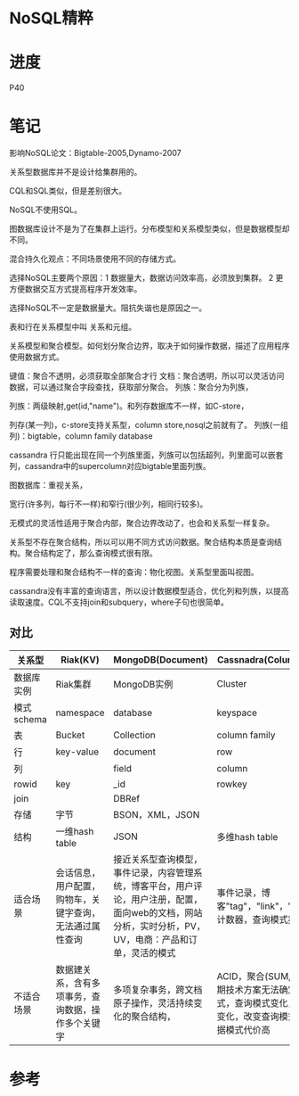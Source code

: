 # NoSQL精粹

# 进度

P40

# 笔记

影响NoSQL论文：Bigtable-2005,Dynamo-2007

关系型数据库并不是设计给集群用的。

CQL和SQL类似，但是差别很大。

NoSQL不使用SQL。

图数据库设计不是为了在集群上运行。分布模型和关系模型类似，但是数据模型却不同。

混合持久化观点：不同场景使用不同的存储方式。

选择NoSQL主要两个原因：1 数据量大，数据访问效率高，必须放到集群。 2 更方便数据交互方式提高程序开发效率。

选择NoSQL不一定是数据量大。阻抗失谐也是原因之一。

表和行在关系模型中叫 关系和元组。

关系模型和聚合模型。如何划分聚合边界，取决于如何操作数据，描述了应用程序使用数据方式。

键值：聚合不透明，必须获取全部聚合才行 文档：聚合透明，所以可以灵活访问数据，可以通过聚合字段查找，获取部分聚合。 列族：聚合分为列族，

列族：两级映射,get(id,"name")。和列存数据库不一样，如C-store，

列存(某一列)，c-store支持关系型，column store,nosql之前就有了。 列族(一组列)：bigtable，column family database

cassandra 行只能出现在同一个列族里面，列族可以包括超列，列里面可以嵌套列，cassandra中的supercolumn对应bigtable里面列族。

图数据库：重视关系，

宽行(许多列，每行不一样)和窄行(很少列，相同行较多)。

无模式的灵活性适用于聚合内部，聚合边界改动了，也会和关系型一样复杂。

关系型不存在聚合结构，所以可以用不同方式访问数据。聚合结构本质是查询结构。聚合结构定了，那么查询模式很有限。

程序需要处理和聚合结构不一样的查询：物化视图。关系型里面叫视图。

cassandra没有丰富的查询语言，所以设计数据模型适合，优化列和列族，以提高读取速度。CQL不支持join和subquery，where子句也很简单。

## 对比

| 关系型      | Riak(KV)                                                 | MongoDB(Document)                                            | Cassnadra(Column Family)                                     |
| ----------- | -------------------------------------------------------- | ------------------------------------------------------------ | ------------------------------------------------------------ |
| 数据库实例  | Riak集群                                                 | MongoDB实例                                                  | Cluster                                                      |
| 模式 schema | namespace                                                | database                                                     | keyspace                                                     |
| 表          | Bucket                                                   | Collection                                                   | column family                                                |
| 行          | key-value                                                | document                                                     | row                                                          |
| 列          |                                                          | field                                                        | column                                                       |
| rowid       | key                                                      | _id                                                          | rowkey                                                       |
| join        |                                                          | DBRef                                                        |                                                              |
| 存储        | 字节                                                     | BSON，XML，JSON                                              |                                                              |
| 结构        | 一维hash table                                           | JSON                                                         | 多维hash table                                               |
| 适合场景    | 会话信息，用户配置，购物车，关键字查询，无法通过属性查询 | 接近关系型查询模型，事件记录，内容管理系统，博客平台，用户评论，用户注册，配置，面向web的文档，网站分析，实时分析，PV，UV，电商：产品和订单，灵活的模式 | 事件记录，博客"tag"，"link"，"category",计数器，查询模式提前可知 |
| 不适合场景  | 数据建关系，含有多项事务，查询数据，操作多个关键字       | 多项复杂事务，跨文档原子操作，灵活持续变化的聚合结构，       | ACID，聚合(SUM,AVG)，早期技术方案无法确定查询模式，查询模式变化，列族也要变化，改变查询模式比改变数据模式代价高 |

# 参考